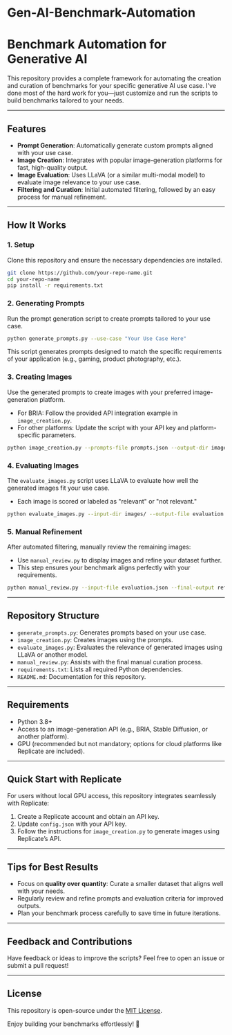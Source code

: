 # Gen-AI-Benchmark-Automation

# **Benchmark Automation for Generative AI**  
This repository provides a complete framework for automating the creation and curation of benchmarks for your specific generative AI use case. I’ve done most of the hard work for you—just customize and run the scripts to build benchmarks tailored to your needs.  

---

## **Features**  
- **Prompt Generation**: Automatically generate custom prompts aligned with your use case.  
- **Image Creation**: Integrates with popular image-generation platforms for fast, high-quality output.  
- **Image Evaluation**: Uses LLaVA (or a similar multi-modal model) to evaluate image relevance to your use case.  
- **Filtering and Curation**: Initial automated filtering, followed by an easy process for manual refinement.  

---

## **How It Works**  

### 1. **Setup**  
Clone this repository and ensure the necessary dependencies are installed.  

```bash
git clone https://github.com/your-repo-name.git  
cd your-repo-name  
pip install -r requirements.txt  
```

### 2. **Generating Prompts**  
Run the prompt generation script to create prompts tailored to your use case.  

```bash
python generate_prompts.py --use-case "Your Use Case Here"  
```  
This script generates prompts designed to match the specific requirements of your application (e.g., gaming, product photography, etc.).  

### 3. **Creating Images**  
Use the generated prompts to create images with your preferred image-generation platform.  
- For BRIA: Follow the provided API integration example in `image_creation.py`.  
- For other platforms: Update the script with your API key and platform-specific parameters.  

```bash
python image_creation.py --prompts-file prompts.json --output-dir images/  
```

### 4. **Evaluating Images**  
The `evaluate_images.py` script uses LLaVA to evaluate how well the generated images fit your use case.  
- Each image is scored or labeled as "relevant" or "not relevant."  

```bash
python evaluate_images.py --input-dir images/ --output-file evaluation.json  
```

### 5. **Manual Refinement**  
After automated filtering, manually review the remaining images:  
- Use `manual_review.py` to display images and refine your dataset further.  
- This step ensures your benchmark aligns perfectly with your requirements.  

```bash
python manual_review.py --input-file evaluation.json --final-output refined_benchmark/  
```

---

## **Repository Structure**  

- `generate_prompts.py`: Generates prompts based on your use case.  
- `image_creation.py`: Creates images using the prompts.  
- `evaluate_images.py`: Evaluates the relevance of generated images using LLaVA or another model.  
- `manual_review.py`: Assists with the final manual curation process.  
- `requirements.txt`: Lists all required Python dependencies.  
- `README.md`: Documentation for this repository.  

---

## **Requirements**  
- Python 3.8+  
- Access to an image-generation API (e.g., BRIA, Stable Diffusion, or another platform).  
- GPU (recommended but not mandatory; options for cloud platforms like Replicate are included).  

---

## **Quick Start with Replicate**  
For users without local GPU access, this repository integrates seamlessly with Replicate:  
1. Create a Replicate account and obtain an API key.  
2. Update `config.json` with your API key.  
3. Follow the instructions for `image_creation.py` to generate images using Replicate’s API.  

---

## **Tips for Best Results**  
- Focus on **quality over quantity**: Curate a smaller dataset that aligns well with your needs.  
- Regularly review and refine prompts and evaluation criteria for improved outputs.  
- Plan your benchmark process carefully to save time in future iterations.  

---

## **Feedback and Contributions**  
Have feedback or ideas to improve the scripts? Feel free to open an issue or submit a pull request!  

---

## **License**  
This repository is open-source under the [MIT License](LICENSE).  

Enjoy building your benchmarks effortlessly! 🎉
